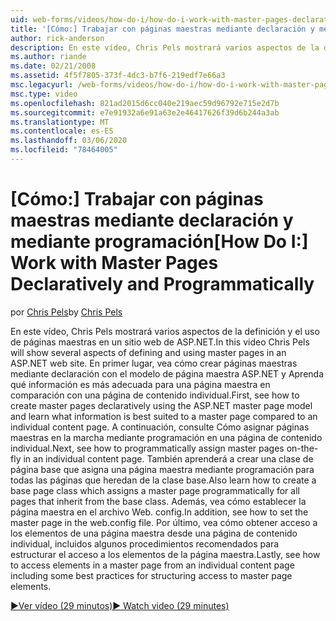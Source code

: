 ```yaml
---
uid: web-forms/videos/how-do-i/how-do-i-work-with-master-pages-declaratively-and-programmatically
title: '[Cómo:] Trabajar con páginas maestras mediante declaración y mediante programación | Microsoft Docs'
author: rick-anderson
description: En este vídeo, Chris Pels mostrará varios aspectos de la definición y el uso de páginas maestras en un sitio web de ASP.NET. En primer lugar, vea cómo crear páginas maestras declarati...
ms.author: riande
ms.date: 02/21/2008
ms.assetid: 4f5f7805-373f-4dc3-b7f6-219edf7e66a3
msc.legacyurl: /web-forms/videos/how-do-i/how-do-i-work-with-master-pages-declaratively-and-programmatically
msc.type: video
ms.openlocfilehash: 821ad2015d6cc040e219aec59d96792e715e2d7b
ms.sourcegitcommit: e7e91932a6e91a63e2e46417626f39d6b244a3ab
ms.translationtype: MT
ms.contentlocale: es-ES
ms.lasthandoff: 03/06/2020
ms.locfileid: "78464005"
---
```

# <a name="how-do-i-work-with-master-pages-declaratively-and-programmatically"></a><span data-ttu-id="0c5d6-104">[Cómo:] Trabajar con páginas maestras mediante declaración y mediante programación</span><span class="sxs-lookup"><span data-stu-id="0c5d6-104">[How Do I:] Work with Master Pages Declaratively and Programmatically</span></span>

<span data-ttu-id="0c5d6-105">por [Chris Pels](https://twitter.com/chrispels)</span><span class="sxs-lookup"><span data-stu-id="0c5d6-105">by [Chris Pels](https://twitter.com/chrispels)</span></span>

<span data-ttu-id="0c5d6-106">En este vídeo, Chris Pels mostrará varios aspectos de la definición y el uso de páginas maestras en un sitio web de ASP.NET.</span><span class="sxs-lookup"><span data-stu-id="0c5d6-106">In this video Chris Pels will show several aspects of defining and using master pages in an ASP.NET web site.</span></span> <span data-ttu-id="0c5d6-107">En primer lugar, vea cómo crear páginas maestras mediante declaración con el modelo de página maestra ASP.NET y Aprenda qué información es más adecuada para una página maestra en comparación con una página de contenido individual.</span><span class="sxs-lookup"><span data-stu-id="0c5d6-107">First, see how to create master pages declaratively using the ASP.NET master page model and learn what information is best suited to a master page compared to an individual content page.</span></span> <span data-ttu-id="0c5d6-108">A continuación, consulte Cómo asignar páginas maestras en la marcha mediante programación en una página de contenido individual.</span><span class="sxs-lookup"><span data-stu-id="0c5d6-108">Next, see how to programmatically assign master pages on-the-fly in an individual content page.</span></span> <span data-ttu-id="0c5d6-109">También aprenderá a crear una clase de página base que asigna una página maestra mediante programación para todas las páginas que heredan de la clase base.</span><span class="sxs-lookup"><span data-stu-id="0c5d6-109">Also learn how to create a base page class which assigns a master page programmatically for all pages that inherit from the base class.</span></span> <span data-ttu-id="0c5d6-110">Además, vea cómo establecer la página maestra en el archivo Web. config.</span><span class="sxs-lookup"><span data-stu-id="0c5d6-110">In addition, see how to set the master page in the web.config file.</span></span> <span data-ttu-id="0c5d6-111">Por último, vea cómo obtener acceso a los elementos de una página maestra desde una página de contenido individual, incluidos algunos procedimientos recomendados para estructurar el acceso a los elementos de la página maestra.</span><span class="sxs-lookup"><span data-stu-id="0c5d6-111">Lastly, see how to access elements in a master page from an individual content page including some best practices for structuring access to master page elements.</span></span>

[<span data-ttu-id="0c5d6-112">&#9654;Ver vídeo (29 minutos)</span><span class="sxs-lookup"><span data-stu-id="0c5d6-112">&#9654; Watch video (29 minutes)</span></span>](https://channel9.msdn.com/Blogs/ASP-NET-Site-Videos/how-do-i-work-with-master-pages-declaratively-and-programmatically)
